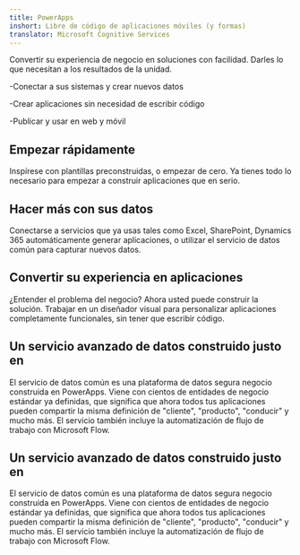 ```yaml
---
title: PowerApps
inshort: Libre de código de aplicaciones móviles (y formas)
translator: Microsoft Cognitive Services
---
```


Convertir su experiencia de negocio en soluciones con facilidad. Darles lo que necesitan a los resultados de la unidad.

-Conectar a sus sistemas y crear nuevos datos

-Crear aplicaciones sin necesidad de escribir código

-Publicar y usar en web y móvil

## Empezar rápidamente
Inspírese con plantillas preconstruidas, o empezar de cero. Ya tienes todo lo necesario para empezar a construir aplicaciones que en serio.

## Hacer más con sus datos
Conectarse a servicios que ya usas tales como Excel, SharePoint, Dynamics 365 automáticamente generar aplicaciones, o utilizar el servicio de datos común para capturar nuevos datos.

## Convertir su experiencia en aplicaciones
¿Entender el problema del negocio? Ahora usted puede construir la solución. Trabajar en un diseñador visual para personalizar aplicaciones completamente funcionales, sin tener que escribir código.

## Un servicio avanzado de datos construido justo en
El servicio de datos común es una plataforma de datos segura negocio construida en PowerApps. Viene con cientos de entidades de negocio estándar ya definidas, que significa que ahora todos tus aplicaciones pueden compartir la misma definición de "cliente", "producto", "conducir" y mucho más. El servicio también incluye la automatización de flujo de trabajo con Microsoft Flow.

## Un servicio avanzado de datos construido justo en
El servicio de datos común es una plataforma de datos segura negocio construida en PowerApps. Viene con cientos de entidades de negocio estándar ya definidas, que significa que ahora todos tus aplicaciones pueden compartir la misma definición de "cliente", "producto", "conducir" y mucho más. El servicio también incluye la automatización de flujo de trabajo con Microsoft Flow.



